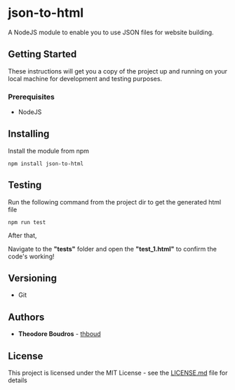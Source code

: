 # json-to-html

A NodeJS module to enable you to use JSON files for website building.

## Getting Started

These instructions will get you a copy of the project up and running on your local machine for development and testing purposes.

### Prerequisites

* NodeJS

## Installing

Install the module from npm

```
npm install json-to-html
```

## Testing

Run the following command from the project dir to get the generated html file

```
npm run test
```


After that, 

Navigate to the **"tests"** folder and open the **"test_1.html"** to confirm the code's working!

## Versioning

* Git

## Authors

* **Theodore Boudros** - [thboud](https://github.com/thboud)

## License

This project is licensed under the MIT License - see the [LICENSE.md](LICENSE.md) file for details
